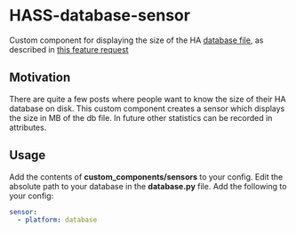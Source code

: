 # HASS-database-sensor
Custom component for displaying the size of the HA [database file](https://home-assistant.io/docs/backend/database/), as described in [this feature request](https://community.home-assistant.io/t/database-size-sensor/40303)

## Motivation
There are quite a few posts where people want to know the size of their HA database on disk. This custom component creates a sensor which displays the size in MB of the db file. In future other statistics can be recorded in attributes.

## Usage
Add the contents of **custom_components/sensors** to your config. Edit the absolute path to your database in the **database.py** file.
Add the following to your config:

```yaml
sensor:
  - platform: database
  ```
